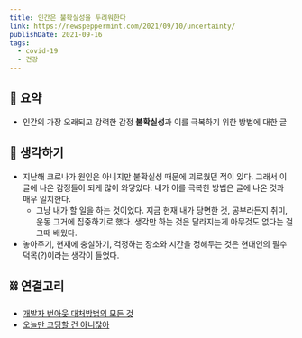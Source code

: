 ```yaml
---
title: 인간은 불확실성을 두려워한다
link: https://newspeppermint.com/2021/09/10/uncertainty/
publishDate: 2021-09-16
tags:
  - covid-19
  - 건강
---
```

## 📝 요약 
- 인간의 가장 오래되고 강력한 감정 **불확실성**과 이를 극복하기 위한 방법에 대한 글 

## 🤔 생각하기 
- 지난해 코로나가 원인은 아니지만 불확실성 때문에 괴로웠던 적이 있다. 그래서 이 글에 나온 감정들이 되게 많이 와닿았다. 내가 이를 극복한 방법은 글에 나온 것과 매우 일치한다. 
  - 그냥 내가 할 일을 하는 것이었다. 지금 현재 내가 당면한 것, 공부라든지 취미, 운동 그거에 집중하기로 했다. 생각만 하는 것은 달라지는게 아무것도 없다는 걸 그때 배웠다.  
- 놓아주기, 현재에 충실하기, 걱정하는 장소와 시간을 정해두는 것은 현대인의 필수 덕목(?)이라는 생각이 들었다.  


## ⛓ 연결고리
- [개발자 번아웃 대처방법의 모든 것](https://tir.netlify.app/Study/burnout)
- [오늘만 코딩할 건 아니잖아](https://tir.netlify.app/Study/today-is-not-the-only-day-for-coding)
